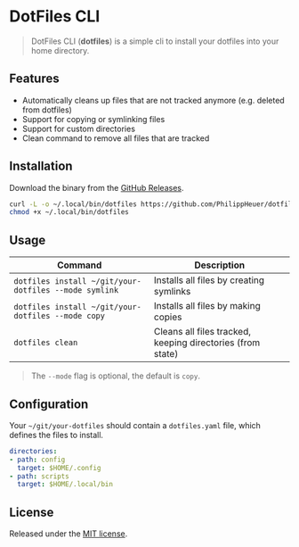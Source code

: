 # DotFiles CLI

> DotFiles CLI (**dotfiles**) is a simple cli to install your dotfiles into your home directory.

## Features

- Automatically cleans up files that are not tracked anymore (e.g. deleted from dotfiles)
- Support for copying or symlinking files
- Support for custom directories
- Clean command to remove all files that are tracked

## Installation

Download the binary from the [GitHub Releases](https://github.com/PhilippHeuer/dotfiles-cli/releases).

```bash
curl -L -o ~/.local/bin/dotfiles https://github.com/PhilippHeuer/dotfiles-cli/releases/download/v0.1.0/linux_amd64
chmod +x ~/.local/bin/dotfiles
```

## Usage

| Command                                               | Description                                                |
|-------------------------------------------------------|------------------------------------------------------------|
| `dotfiles install ~/git/your-dotfiles --mode symlink` | Installs all files by creating symlinks                    |
| `dotfiles install ~/git/your-dotfiles --mode copy`    | Installs all files by making copies                        |
| `dotfiles clean`                                      | Cleans all files tracked, keeping directories (from state) |

> The `--mode` flag is optional, the default is `copy`.

## Configuration

Your `~/git/your-dotfiles` should contain a `dotfiles.yaml` file, which defines the files to install.

```yaml
directories:
- path: config
  target: $HOME/.config
- path: scripts
  target: $HOME/.local/bin
```

## License

Released under the [MIT license](./LICENSE).
